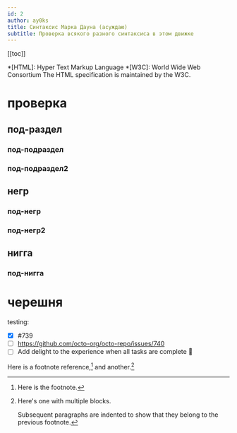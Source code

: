 ```yaml
---
id: 2
author: ay0ks
title: Синтаксис Марка Дауна (асуждаю)
subtitle: Проверка всякого разного синтаксиса в этом движке
---
```


[[toc]]

*[HTML]: Hyper Text Markup Language
*[W3C]:  World Wide Web Consortium
The HTML specification
is maintained by the W3C.

# проверка
## под-раздел
### под-подраздел
### под-подраздел2
## негр
### под-негр
### под-негр2
## нигга
### под-нигга
# черешня

testing:
- [x] #739
- [ ] https://github.com/octo-org/octo-repo/issues/740
- [ ] Add delight to the experience when all tasks are complete :tada:

Here is a footnote reference,[^1] and another.[^longnote]

[^1]: Here is the footnote.

[^longnote]: Here's one with multiple blocks.

    Subsequent paragraphs are indented to show that they
belong to the previous footnote.
